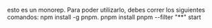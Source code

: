 esto es un monorep. 
Para poder utilizarlo, debes correr los siguientes comandos:
npm install -g pnpm.
pnpm install
pnpm --filter "**" start